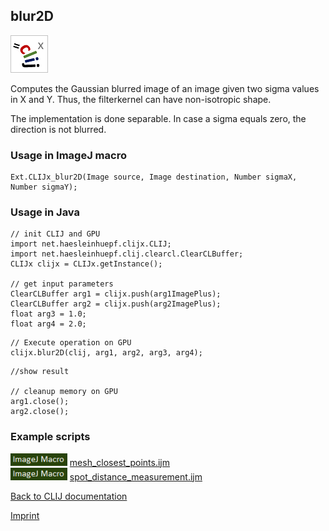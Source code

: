 ## blur2D
![Image](images/mini_clijx_logo.png)

Computes the Gaussian blurred image of an image given two sigma values in X and Y. Thus, the filterkernel can have non-isotropic shape.

The implementation is done separable. In case a sigma equals zero, the direction is not blurred.

### Usage in ImageJ macro
```
Ext.CLIJx_blur2D(Image source, Image destination, Number sigmaX, Number sigmaY);
```


### Usage in Java
```
// init CLIJ and GPU
import net.haesleinhuepf.clijx.CLIJ;
import net.haesleinhuepf.clij.clearcl.ClearCLBuffer;
CLIJx clijx = CLIJx.getInstance();

// get input parameters
ClearCLBuffer arg1 = clijx.push(arg1ImagePlus);
ClearCLBuffer arg2 = clijx.push(arg2ImagePlus);
float arg3 = 1.0;
float arg4 = 2.0;
```

```
// Execute operation on GPU
clijx.blur2D(clij, arg1, arg2, arg3, arg4);
```

```
//show result

// cleanup memory on GPU
arg1.close();
arg2.close();
```




### Example scripts
<a href="https://github.com/clij/clij-advanced-filters/blob/master/src/main/macro/"><img src="images/language_macro.png" height="20"/></a> [mesh_closest_points.ijm](https://github.com/clij/clij-advanced-filters/blob/master/src/main/macro/mesh_closest_points.ijm)  
<a href="https://github.com/clij/clij-advanced-filters/blob/master/src/main/macro/"><img src="images/language_macro.png" height="20"/></a> [spot_distance_measurement.ijm](https://github.com/clij/clij-advanced-filters/blob/master/src/main/macro/spot_distance_measurement.ijm)  


[Back to CLIJ documentation](https://clij.github.io/)

[Imprint](https://clij.github.io/imprint)
